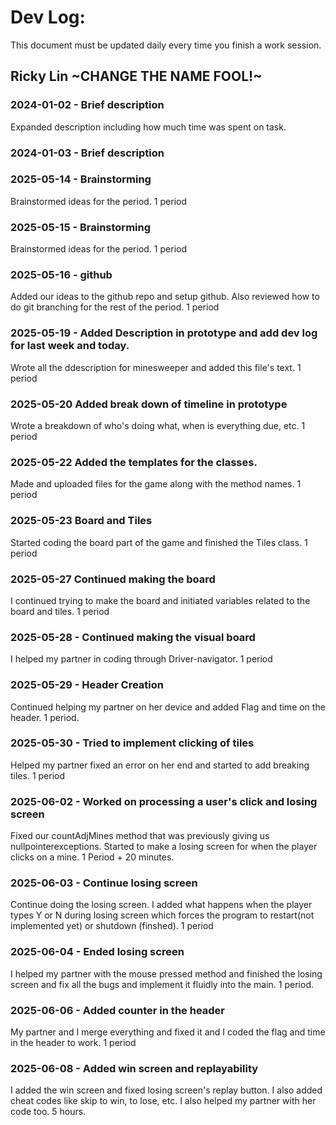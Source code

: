 # Dev Log:

This document must be updated daily every time you finish a work session.

## Ricky Lin ~CHANGE THE NAME FOOL!~

### 2024-01-02 - Brief description
Expanded description including how much time was spent on task.

### 2024-01-03 - Brief description


### 2025-05-14 - Brainstorming
Brainstormed ideas for the period. 1 period

### 2025-05-15 - Brainstorming
Brainstormed ideas for the period. 1 period 

### 2025-05-16 - github
Added our ideas to the github repo and setup github. Also reviewed how to do git branching for the rest of the period. 1 period

### 2025-05-19 - Added Description in prototype and add dev log for last week and today. 
Wrote all the ddescription for minesweeper and added this file's text. 1 period

### 2025-05-20 Added break down of timeline in prototype
Wrote a breakdown of who's doing what, when is everything due, etc. 1 period


### 2025-05-22 Added the templates for the classes. 
Made and uploaded files for the game along with the method names. 1 period

### 2025-05-23 Board and Tiles
Started coding the board part of the game and finished the Tiles class. 1 period 

### 2025-05-27  Continued making the board

I continued trying to make the board and initiated variables related to the board and tiles. 1 period
### 2025-05-28 - Continued making the visual board

I helped my partner in coding through Driver-navigator. 1 period

### 2025-05-29 - Header Creation
Continued helping my partner on her device and added Flag and time on the header. 1 period. 

### 2025-05-30 - Tried to implement clicking of tiles

Helped my partner fixed an error on her end and started to add breaking tiles. 1 period

### 2025-06-02 - Worked on processing a user's click and losing screen

Fixed our countAdjMines method that was previously giving us nullpointerexceptions. Started to make a losing screen for when the player clicks on a mine. 1 Period + 20 minutes. 

### 2025-06-03 - Continue losing screen

Continue doing the losing screen. I added what happens when the player types Y or N during losing screen which forces the program to restart(not implemented yet) or shutdown (finshed). 1 period

### 2025-06-04 - Ended losing screen 
I helped my partner with the mouse pressed method and finished the losing screen and fix all the bugs and implement it fluidly into the main. 1 period.

### 2025-06-06 - Added counter in the header
My partner and I merge everything and fixed it and I coded the flag and time in the header to work. 1 period 

### 2025-06-08 - Added win screen and replayability
I added the win screen and fixed losing screen's replay button. I also added cheat codes like skip to win, to lose, etc. I also helped my partner with her code too. 5 hours. 
